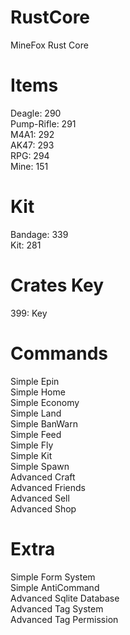 # RustCore
MineFox Rust Core

# Items
Deagle: 290<br>
Pump-Rifle: 291<br>
M4A1: 292<br>
AK47: 293<br>
RPG: 294<br>
Mine: 151

# Kit
Bandage: 339<br>
Kit: 281

# Crates Key
399: Key

# Commands
Simple Epin<br>
Simple Home<br>
Simple Economy<br>
Simple Land<br>
Simple BanWarn<br>
Simple Feed<br>
Simple Fly<br>
Simple Kit<br>
Simple Spawn<br>
Advanced Craft<br>
Advanced Friends<br>
Advanced Sell<br>
Advanced Shop

# Extra
Simple Form System<br>
Simple AntiCommand<br>
Advanced Sqlite Database<br>
Advanced Tag System<br>
Advanced Tag Permission
